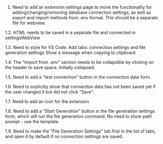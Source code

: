 1. Need to add an extension settings page to move the functionality for adding/changing/removing database connection settings, as well as export and import methods from .env format.
This should be a separate file for webview.

1.2. HTML needs to be saved in a separate file and connected in settingsWebView

1.3. Need to style for VS Code.
Add tabs: connection settings and file generation settings
Show a message when copying to clipboard

1.4. The "Import from .env" section needs to be collapsible by clicking on the header to save space. Initially collapsed.

1.5. Need to add a "test connection" button in the connection data form.

1.6. Need to explicitly show that connection data has not been saved yet if the user changed it but did not click "Save".

1.7. Need to add an icon for the extension

1.8. Need to add a "Start Generation" button in the file generation settings form, which will run the file generation command. No need to show path prompt - use the template.

1.9. Need to make the "File Generation Settings" tab first in the list of tabs, and open it by default if no connection settings are saved.



